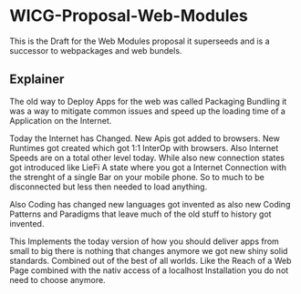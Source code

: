 # WICG-Proposal-Web-Modules
This is the Draft for the Web Modules proposal it superseeds and is a successor to webpackages and web bundels.


## Explainer
The old way to Deploy Apps for the web was called Packaging Bundling it was a way to mitigate common issues and speed up
the loading time of a Application on the Internet. 

Today the Internet has Changed. New Apis got added to browsers. New Runtimes got created which got 1:1 InterOp with browsers.
Also Internet Speeds are on a total other level today. While also new connection states got introduced like LieFi A state
where you got a Internet Connection with the strenght of a single Bar on your mobile phone. So to much to be disconnected
but less then needed to load anything.

Also Coding has changed new languages got invented as also new Coding Patterns and Paradigms that leave much of the old stuff
to history got invented.

This Implements the today version of how you should deliver apps from small to big there is nothing that changes anymore
we got new shiny solid standards. Combined out of the best of all worlds. Like the Reach of a Web Page combined with the nativ access
of a localhost Installation you do not need to choose anymore. 
